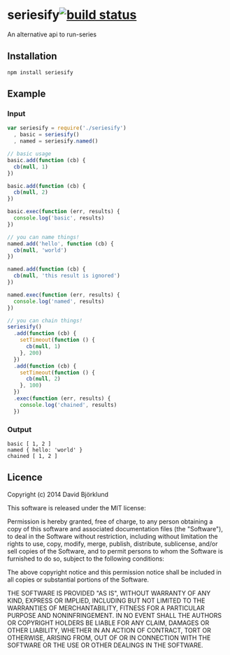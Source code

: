 # seriesify[![build status](https://secure.travis-ci.org/kesla/seriesify.png)](http://travis-ci.org/kesla/seriesify)

An alternative api to run-series

## Installation

```
npm install seriesify
```

## Example

### Input

```javascript
var seriesify = require('./seriesify')
  , basic = seriesify()
  , named = seriesify.named()

// basic usage
basic.add(function (cb) {
  cb(null, 1)
})

basic.add(function (cb) {
  cb(null, 2)
})

basic.exec(function (err, results) {
  console.log('basic', results)
})

// you can name things!
named.add('hello', function (cb) {
  cb(null, 'world')
})

named.add(function (cb) {
  cb(null, 'this result is ignored')
})

named.exec(function (err, results) {
  console.log('named', results)
})

// you can chain things!
seriesify()
  .add(function (cb) {
    setTimeout(function () {
      cb(null, 1)
    }, 200)
  })
  .add(function (cb) {
    setTimeout(function () {
      cb(null, 2)
    }, 100)
  })
  .exec(function (err, results) {
    console.log('chained', results)
  })
```

### Output

```
basic [ 1, 2 ]
named { hello: 'world' }
chained [ 1, 2 ]
```

## Licence

Copyright (c) 2014 David Björklund

This software is released under the MIT license:

Permission is hereby granted, free of charge, to any person obtaining a copy
of this software and associated documentation files (the "Software"), to deal
in the Software without restriction, including without limitation the rights
to use, copy, modify, merge, publish, distribute, sublicense, and/or sell
copies of the Software, and to permit persons to whom the Software is
furnished to do so, subject to the following conditions:

The above copyright notice and this permission notice shall be included in
all copies or substantial portions of the Software.

THE SOFTWARE IS PROVIDED "AS IS", WITHOUT WARRANTY OF ANY KIND, EXPRESS OR
IMPLIED, INCLUDING BUT NOT LIMITED TO THE WARRANTIES OF MERCHANTABILITY,
FITNESS FOR A PARTICULAR PURPOSE AND NONINFRINGEMENT. IN NO EVENT SHALL THE
AUTHORS OR COPYRIGHT HOLDERS BE LIABLE FOR ANY CLAIM, DAMAGES OR OTHER
LIABILITY, WHETHER IN AN ACTION OF CONTRACT, TORT OR OTHERWISE, ARISING FROM,
OUT OF OR IN CONNECTION WITH THE SOFTWARE OR THE USE OR OTHER DEALINGS IN
THE SOFTWARE.

